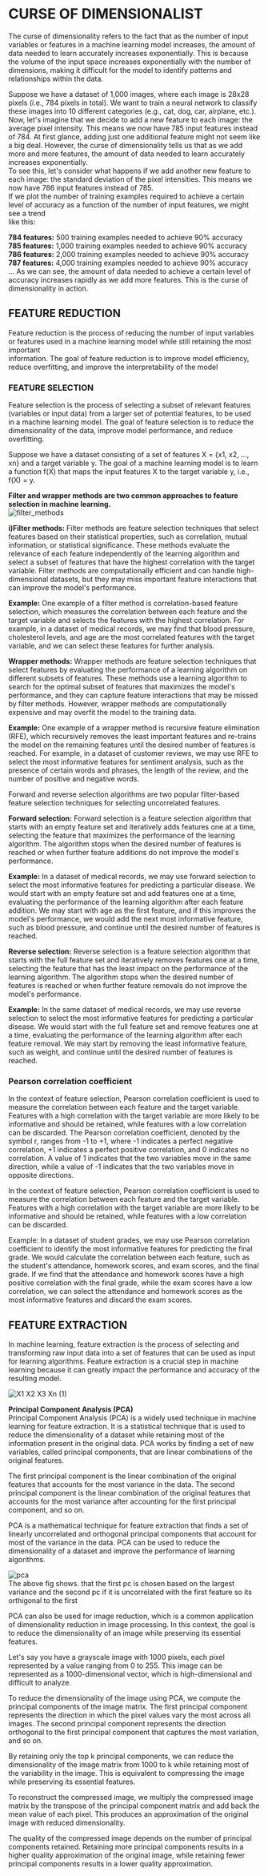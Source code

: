 # CURSE OF DIMENSIONALIST 
The curse of dimensionality refers to the fact that as the number of input variables or features in a machine learning model increases, the amount of data needed to   learn accurately increases exponentially. This is because the volume of the input space increases exponentially with the number of dimensions, making it difficult   for the model to identify patterns and relationships within the data.  

Suppose we have a dataset of 1,000 images, where each image is 28x28 pixels (i.e., 784 pixels in total). We want to train a neural network to classify these images   into 10 different categories (e.g., cat, dog, car, airplane, etc.).  
Now, let's imagine that we decide to add a new feature to each image: the average pixel intensity. This means we now have 785 input features instead of 784. At first   glance, adding just one additional feature might not seem like a big deal. However, the curse of dimensionality tells us that as we add more and more features, the   amount of data needed to learn accurately increases exponentially.  
To see this, let's consider what happens if we add another new feature to each image: the standard deviation of the pixel intensities. This means we now have 786 input  features instead of 785.  
If we plot the number of training examples required to achieve a certain level of accuracy as a function of the number of input features, we might see a trend   
like this:

**784 features:** 500 training examples needed to achieve 90% accuracy  
**785 features:** 1,000 training examples needed to achieve 90% accuracy  
**786 features:** 2,000 training examples needed to achieve 90% accuracy  
**787 features:** 4,000 training examples needed to achieve 90% accuracy  
...
As we can see, the amount of data needed to achieve a certain level of accuracy increases rapidly as we add more features. This is the curse of dimensionality in action.  
## FEATURE REDUCTION
Feature reduction is the process of reducing the number of input variables or features used in a machine learning model while still retaining the most important    
information. The goal of feature reduction is to improve model efficiency, reduce overfitting, and improve the interpretability of the model  
### FEATURE SELECTION
Feature selection is the process of selecting a subset of relevant features (variables or input data) from a larger set of potential features, to be used  
in a machine learning model. The goal of feature selection is to reduce the dimensionality of the data, improve model performance, and reduce overfitting. 

Suppose we have a dataset consisting of a set of features X = {x1, x2, ..., xn} and a target variable y. The goal of a machine learning model is to learn a function f(X) that maps the input features X to the target variable y, i.e., f(X) = y.  

**Filter and wrapper methods are two common approaches to feature selection in machine learning.**  
![filter_methods](https://www.researchgate.net/publication/308600723/figure/fig1/AS:448738465456128@1483998995827/Summary-of-the-two-variants-of-a-feature-selection-method-filters-left-and-wrappers.png)

**i)Filter methods:**
Filter methods are feature selection techniques that select features based on their statistical properties, such as correlation, mutual information, or statistical significance. These methods evaluate the relevance of each feature independently of the learning algorithm and select a subset of features that have the highest correlation with the target variable. Filter methods are computationally efficient and can handle high-dimensional datasets, but they may miss important feature interactions that can improve the model's performance.

**Example:** One example of a filter method is correlation-based feature selection, which measures the correlation between each feature and the target variable and selects the features with the highest correlation. For example, in a dataset of medical records, we may find that blood pressure, cholesterol levels, and age are the most correlated features with the target variable, and we can select these features for further analysis.

**Wrapper methods:**
Wrapper methods are feature selection techniques that select features by evaluating the performance of a learning algorithm on different subsets of features. These methods use a learning algorithm to search for the optimal subset of features that maximizes the model's performance, and they can capture feature interactions that may be missed by filter methods. However, wrapper methods are computationally expensive and may overfit the model to the training data.

**Example:** One example of a wrapper method is recursive feature elimination (RFE), which recursively removes the least important features and re-trains the model on the remaining features until the desired number of features is reached. For example, in a dataset of customer reviews, we may use RFE to select the most informative features for sentiment analysis, such as the presence of certain words and phrases, the length of the review, and the number of positive and negative words.

Forward and reverse selection algorithms are two popular filter-based feature selection techniques for selecting uncorrelated features.  

**Forward selection:**
Forward selection is a feature selection algorithm that starts with an empty feature set and iteratively adds features one at a time, selecting the feature that maximizes the performance of the learning algorithm. The algorithm stops when the desired number of features is reached or when further feature additions do not improve the model's performance.

**Example:** In a dataset of medical records, we may use forward selection to select the most informative features for predicting a particular disease. We would start with an empty feature set and add features one at a time, evaluating the performance of the learning algorithm after each feature addition. We may start with age as the first feature, and if this improves the model's performance, we would add the next most informative feature, such as blood pressure, and continue until the desired number of features is reached.

**Reverse selection:**
Reverse selection is a feature selection algorithm that starts with the full feature set and iteratively removes features one at a time, selecting the feature that has the least impact on the performance of the learning algorithm. The algorithm stops when the desired number of features is reached or when further feature removals do not improve the model's performance.

**Example:** In the same dataset of medical records, we may use reverse selection to select the most informative features for predicting a particular disease. We would start with the full feature set and remove features one at a time, evaluating the performance of the learning algorithm after each feature removal. We may start by removing the least informative feature, such as weight, and continue until the desired number of features is reached.
###  Pearson correlation coefficient
In the context of feature selection, Pearson correlation coefficient is used to measure the correlation between each feature and the target variable. Features with a high correlation with the target variable are more likely to be informative and should be retained, while features with a low correlation can be discarded.
The Pearson correlation coefficient, denoted by the symbol r, ranges from -1 to +1, where -1 indicates a perfect negative correlation, +1 indicates a perfect positive correlation, and 0 indicates no correlation. A value of 1 indicates that the two variables move in the same direction, while a value of -1 indicates that the two variables move in opposite directions.

In the context of feature selection, Pearson correlation coefficient is used to measure the correlation between each feature and the target variable. Features with a high correlation with the target variable are more likely to be informative and should be retained, while features with a low correlation can be discarded.

Example: In a dataset of student grades, we may use Pearson correlation coefficient to identify the most informative features for predicting the final grade. We would calculate the correlation between each feature, such as the student's attendance, homework scores, and exam scores, and the final grade. If we find that the attendance and homework scores have a high positive correlation with the final grade, while the exam scores have a low correlation, we can select the attendance and homework scores as the most informative features and discard the exam scores.   

## FEATURE EXTRACTION
In machine learning, feature extraction is the process of selecting and transforming raw input data into a set of features that can be used as input for learning algorithms. Feature extraction is a crucial step in machine learning because it can greatly impact the performance and accuracy of the resulting model.  

![X1 X2 X3     Xn (1)](https://github.com/mishramurli464/Machine_Learning/assets/128781536/6ea58b6d-e2d4-47dc-ab9a-a060fbe3f8d7)

**Principal Component Analysis (PCA)**  
Principal Component Analysis (PCA) is a widely used technique in machine learning for feature extraction. It is a statistical technique that is used to reduce the dimensionality of a dataset while retaining most of the information present in the original data. PCA works by finding a set of new variables, called principal components, that are linear combinations of the original features.

The first principal component is the linear combination of the original features that accounts for the most variance in the data. The second principal component is the linear combination of the original features that accounts for the most variance after accounting for the first principal component, and so on.

PCA is a mathematical technique for feature extraction that finds a set of linearly uncorrelated and orthogonal principal components that account for most of the variance in the data. PCA can be used to reduce the dimensionality of a dataset and improve the performance of learning algorithms.  

![pca](https://vitalflux.com/wp-content/uploads/2020/08/Screenshot-2020-08-08-at-7.07.26-PM-768x255.png)  
The above fig shows. that the first pc is chosen based on the largest variance and the second pc if it is uncorrelated with the first feature  so its orthigonal to the first   

PCA can also be used for image reduction, which is a common application of dimensionality reduction in image processing. In this context, the goal is to reduce the dimensionality of an image while preserving its essential features.

Let's say you have a grayscale image with 1000 pixels, each pixel represented by a value ranging from 0 to 255. This image can be represented as a 1000-dimensional vector, which is high-dimensional and difficult to analyze.

To reduce the dimensionality of the image using PCA, we compute the principal components of the image matrix. The first principal component represents the direction in which the pixel values vary the most across all images. The second principal component represents the direction orthogonal to the first principal component that captures the most variation, and so on.

By retaining only the top k principal components, we can reduce the dimensionality of the image matrix from 1000 to k while retaining most of the variability in the image. This is equivalent to compressing the image while preserving its essential features.

To reconstruct the compressed image, we multiply the compressed image matrix by the transpose of the principal component matrix and add back the mean value of each pixel. This produces an approximation of the original image with reduced dimensionality.

The quality of the compressed image depends on the number of principal components retained. Retaining more principal components results in a higher quality approximation of the original image, while retaining fewer principal components results in a lower quality approximation.  





